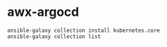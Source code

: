 # awx-argocd
```pip install kubernetes
ansible-galaxy collection install kubernetes.core
ansible-galaxy collection list
```
